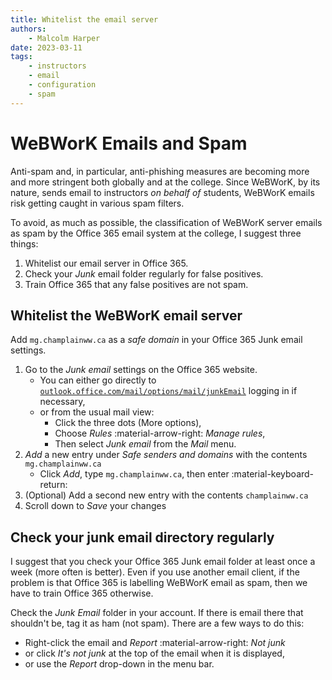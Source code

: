 ```yaml
---
title: Whitelist the email server
authors:
    - Malcolm Harper
date: 2023-03-11
tags:
    - instructors
    - email
    - configuration
    - spam
---
```


# WeBWorK Emails and Spam

Anti-spam and, in particular, anti-phishing measures are becoming more and more stringent both globally and at the college.
Since WeBWorK, by its nature, sends email to instructors _on behalf of_ students, WeBWorK emails risk getting caught in various spam filters.

To avoid, as much as possible, the classification of WeBWorK server emails as spam by the Office 365 email system at the college, I suggest three things:

1. Whitelist our email server in Office 365.
1. Check your _Junk_ email folder regularly for false positives.
1. Train Office 365 that any false positives are not spam.

## Whitelist the WeBWorK email server

Add `mg.champlainww.ca` as a _safe domain_ in your Office 365 Junk email settings.

1. Go to the _Junk email_ settings on the Office 365 website.
    - You can either go directly to
    [`outlook.office.com/mail/options/mail/junkEmail`](https://outlook.office.com/mail/options/mail/junkEmail)
    logging in if necessary,
    - or from the usual mail view:
        * Click the three dots (More options),
        * Choose _Rules_ :material-arrow-right: _Manage rules_,
        * Then select _Junk email_ from the _Mail_ menu.
1. _Add_ a new entry under _Safe senders and domains_ with the contents `mg.champlainww.ca`
    - Click _Add_, type `mg.champlainww.ca`, then enter :material-keyboard-return:
1. (Optional) Add a second new entry with the contents `champlainww.ca`
1. Scroll down to _Save_ your changes

## Check your junk email directory regularly

I suggest that you check your Office 365 Junk email folder at least once a week (more often is better).
Even if you use another email client, if the problem is that Office 365 is labelling WeBWorK email as spam,
then we have to train Office 365 otherwise.

Check the _Junk Email_ folder in your account.
If there is email there that shouldn't be, tag it as ham (not spam).
There are a few ways to do this:

- Right-click the email and _Report_ :material-arrow-right: _Not junk_
- or click _It's not junk_ at the top of the email when it is displayed,
- or use the _Report_ drop-down in the menu bar.
